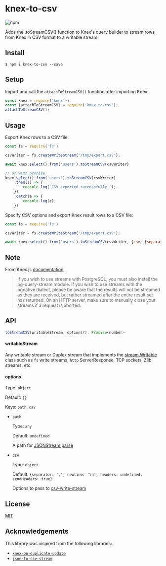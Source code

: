 # knex-to-csv

![npm](https://img.shields.io/npm/v/knex-to-csv)

Adds the .toStreamCSV() function to Knex's query builder to stream rows from Knex in CSV format to a writable stream.

## Install

```
$ npm i knex-to-csv --save
```

## Setup

Import and call the `attachToStreamCSV()` function after importing Knex:

```javascript
const knex = require('knex');
const {attachToStreamCSV} = require('knex-to-csv');
attachToStreamCSV();
```

## Usage

Export Knex rows to a CSV file:

```javascript
const fs = require('fs')

csvWriter = fs.createWriteStream('/tmp/export.csv');

await knex.select().from('users').toStreamCSV(csvWriter)

// or with promise
knex.select().from('users').toStreamCSV(csvWriter)
    .then(() => {
        console.log('CSV exported successfully!');
    })
    .catch(e => {
        console.log(e);
    })

```

Specify CSV options and export Knex result rows to a CSV file:

```javascript
const fs = require('fs')

csvWriter = fs.createWriteStream('/tmp/export.csv');

await knex.select().from('users').toStreamCSV(csvWriter, {csv: {separator: '|', newline: '\n'}})
```

## Note

From Knex.js [documentation](http://knexjs.org/guide/interfaces.html#streams):

> If you wish to use streams with PostgreSQL, you must also install the pg-query-stream module. If you wish to use streams with the pgnative dialect, please be aware that the results will not be streamed as they are received, but rather streamed after the entire result set has returned. On an HTTP server, make sure to manually close your streams if a request is aborted.

## API

```javascript
toStreamCSV(writableStream, options?): Promise<number>
```

#### writableStream

Any writable stream or Duplex stream that implements the [stream.Writable](https://nodejs.org/api/stream.html#class-streamwritable) class such as `fs` write streams, `http` ServerResponse, TCP sockets, Zlib streams, etc.

#### options
Type: `object`

Default: `{}`

Keys: `path`, `csv`

- `path`

  Type: `any`

  Default: `undefined`

  A path for [JSONStream.parse](https://github.com/dominictarr/JSONStream#jsonstreamparsepath)

- `csv`

  Type: `object`

  Default: `{separator: ',', newline: '\n', headers: undefined, sendHeaders: true}`

  Options to pass to [csv-write-stream](https://github.com/maxogden/csv-write-stream#var-writer--csvwriteroptions)

## License

[MIT](https://github.com/rayhan0x01/knex-to-csv/blob/HEAD/LICENSE)

## Acknowledgements

This library was inspired from the following libraries:

* [`knex-on-duplicate-update`](https://www.npmjs.com/package/knex-on-duplicate-update)
* [`json-to-csv-stream`](https://www.npmjs.com/package/json-to-csv-stream)